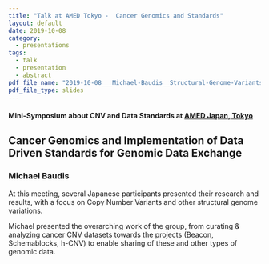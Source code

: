 ```yaml
---
title: "Talk at AMED Tokyo -  Cancer Genomics and Standards"
layout: default
date: 2019-10-08
category:
  - presentations
tags:
  - talk
  - presentation
  - abstract
pdf_file_name: "2019-10-08___Michael-Baudis__Structural-Genome-Variants-in-Cancer__AMED-Tokyo.pdf"
pdf_file_type: slides
---
```


#### Mini-Symposium about CNV and Data Standards at [AMED Japan, Tokyo](https://www.amed.go.jp/en/index.html)
##  Cancer Genomics and Implementation of Data Driven Standards for Genomic Data Exchange
### Michael Baudis

At this meeting, several Japanese participants presented their research and 
results, with a focus on Copy Number Variants and other structural genome 
variations.

Michael presented the overarching work of the group, from curating & analyzing 
cancer CNV datasets towards the projects (Beacon, Schemablocks, h-CNV) to enable 
sharing of these and other types of genomic data.
